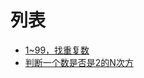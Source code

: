 # 列表
  - [1~99，找重复数](https://github.com/liaojiacan/code-snippets/blob/master/data-structure-and-algorithms/src/main/java/com/github/liaojiacan/search/FindDuplicateNum.java)
  - [判断一个数是否是2的N次方](https://github.com/liaojiacan/code-snippets/blob/master/data-structure-and-algorithms/src/main/java/com/github/liaojiacan/LittleAlgorithms/CheckIsNthPowerOf2.java)
